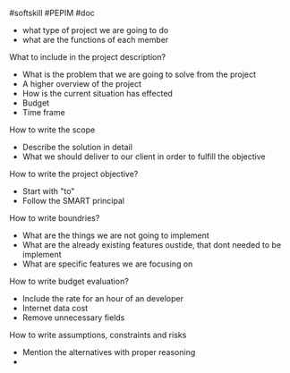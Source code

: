#softskill #PEPIM #doc
- what type of project we are going to do
- what are the functions of each member

What to include in the project description?
- What is the problem that we are going to solve from the project 
- A higher overview of the project
- How is the current situation has effected
- Budget
- Time frame

How to write the scope
- Describe the solution in detail
- What we should deliver to our client in order to fulfill the objective

How to write the project objective?
- Start with "to"
- Follow the SMART principal

How to write boundries?
- What are the things we are not going to implement
- What are the already existing features oustide, that dont needed to be implement 
- What are specific features we are focusing on 

How to write budget evaluation?
- Include the rate for an hour of an developer
- Internet data cost
- Remove unnecessary fields

How to write assumptions, constraints and risks
- Mention the alternatives with proper reasoning
- 
